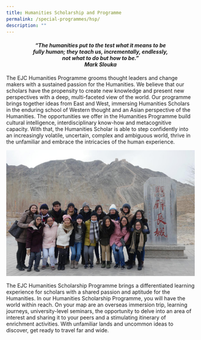 ```yaml
---
title: Humanities Scholarship and Programme
permalink: /special-programmes/hsp/
description: ""
---
```

 <center><h4><em>“The humanities put to the test what it means to be<br>fully human; they teach us, incrementally, endlessly,<br>not what to do but how to be.” <br><b>Mark Slouka</b></em></h4></center>

The EJC Humanities Programme grooms thought leaders and change makers with a sustained passion for the Humanities. We believe that our scholars have the propensity to create new knowledge and present new perspectives with a deep, multi-faceted view of the world. Our programme brings together ideas from East and West, immersing Humanities Scholars in the enduring school of Western thought and an Asian perspective of the Humanities. The opportunities we offer in the Humanities Programme build cultural intelligence, interdisciplinary know-how and metacognitive capacity. With that, the Humanities Scholar is able to step confidently into an increasingly volatile, uncertain, complex and ambiguous world, thrive in the unfamiliar and embrace the intricacies of the human experience.

![](/images/HSP-Jiayuguan.jpeg)

The EJC Humanities Scholarship Programme brings a differentiated learning experience for scholars with a shared passion and aptitude for the Humanities. In our Humanities Scholarship Programme, you will have the world within reach. On your map are an overseas immersion trip, learning journeys, university-level seminars, the opportunity to delve into an area of interest and sharing it to your peers and a stimulating itinerary of enrichment activities. With unfamiliar lands and uncommon ideas to discover, get ready to travel far and wide.